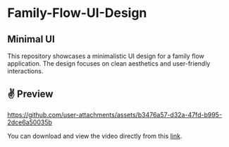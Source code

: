# Family-Flow-UI-Design

## Minimal UI

This repository showcases a minimalistic UI design for a family flow application. The design focuses on clean aesthetics and user-friendly interactions.

## ✌ Preview

https://github.com/user-attachments/assets/b3476a57-d32a-47fd-b995-2dce6a50035b

You can download and view the video directly from this [link](https://github.com/aditya263/Family-Flow-UI-Design/tree/main/assets/family_flow_ui.mp4).
